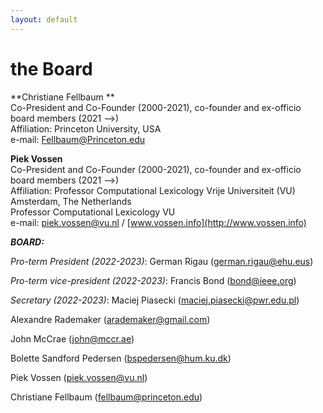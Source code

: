 ```yaml
---
layout: default
---
```


# the Board

**Christiane Fellbaum **  
Co-President and Co-Founder (2000-2021), co-founder and ex-officio board
members (2021 —\>)  
Affiliation: Princeton University, USA  
e-mail: <Fellbaum@Princeton.edu>

**Piek Vossen**  
Co-President and Co-Founder (2000-2021), co-founder and ex-officio board
members (2021 —\>)  
Affiliation: Professor Computational Lexicology Vrije Universiteit (VU)
Amsterdam, The Netherlands  
Professor Computational Lexicology VU  
e-mail: [piek.vossen@vu.nl](mailto:p.vossen@let.vu.nl) /
[www.vossen.info](http://www.vossen.info)

***BOARD:***

*Pro-term President (2022-2023)*: German Rigau (german.rigau@ehu.eus)

*Pro-term vice-president (2022-2023)*: Francis Bond (bond@ieee.org)

*Secretary (2022-2023)*: Maciej Piasecki (maciej.piasecki@pwr.edu.pl)

Alexandre Rademaker (arademaker@gmail.com)

John McCrae (john@mccr.ae)

Bolette Sandford Pedersen (bspedersen@hum.ku.dk)

Piek Vossen (piek.vossen@vu.nl)

Christiane Fellbaum (fellbaum@princeton.edu)

 
